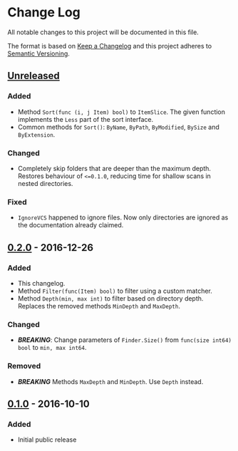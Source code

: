 Change Log
==========

All notable changes to this project will be documented in this file.

The format is based on [Keep a Changelog](http://keepachangelog.com/) 
and this project adheres to [Semantic Versioning](http://semver.org/).


[Unreleased]
------------

### Added

- Method `Sort(func (i, j Item) bool)` to `ItemSlice`.
  The given function implements the `Less` part of the sort interface.
- Common methods for `Sort()`: `ByName`, `ByPath`, `ByModified`, `BySize` and `ByExtension`.


### Changed

- Completely skip folders that are deeper than the maximum depth. Restores
  behaviour of `<=0.1.0`, reducing time for shallow scans in nested directories.


### Fixed

- `IgnoreVCS` happened to ignore files. Now only directories are ignored as the
  documentation already claimed.


[0.2.0] - 2016-12-26
--------------------

### Added

- This changelog.
- Method `Filter(func(Item) bool)` to filter using a custom matcher.
- Method `Depth(min, max int)` to filter based on directory depth.
  Replaces the removed methods `MinDepth` and `MaxDepth`.


### Changed

- ***BREAKING***: Change parameters of `Finder.Size()` from `func(size int64) bool` to `min, max int64`.


### Removed

- ***BREAKING*** Methods `MaxDepth` and `MinDepth`. Use `Depth` instead.


[0.1.0] - 2016-10-10
--------------------

### Added

- Initial public release


[Unreleased]: https://github.com/nochso/finder/compare/0.2.0...HEAD
[0.2.0]: https://github.com/nochso/finder/compare/0.1.0...0.2.0
[0.1.0]: https://github.com/nochso/finder/compare/a71aecf5b715e482a6b29121a271936f92aeea51...0.1.0
